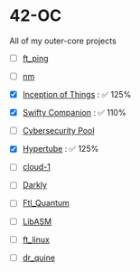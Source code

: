 # 42-OC

All of my outer-core projects

- [ ] <a href="https://github.com/Haletran/42_ft_ping">ft_ping</a>
- [ ] <a href="https://github.com/Haletran/42_nm">nm</a>
- [x] <a href="https://github.com/Haletran/42_Inception-of-things">Inception of Things</a> : ✅ 125% 
- [x] <a href="https://github.com/Haletran/42_swifty-companion">Swifty Companion</a> : ✅ 110% 
- [ ] <a href="https://github.com/Haletran/42_Cybersecurity-Piscine">Cybersecurity Pool</a> 
- [x] <a href="https://github.com/Haletran/42_Hypertube">Hypertube</a> : ✅ 125% 
- [ ] <a href="https://github.com/Haletran/42_Cloud-1">cloud-1</a>
- [ ] <a href="https://github.com/Haletran/42_Darkly">Darkly</a>
- [ ] <a href="https://github.com/Haletran/42_Ftl_quantum">Ftl_Quantum</a>
- [ ] <a href="https://github.com/Haletran/42_libasm">LibASM</a>
- [ ] <a href="https://github.com/Haletran/42_ft_linux">ft_linux</a>
- [ ] <a href="https://github.com/Haletran/42_Dr_Quine">dr_quine</a>




